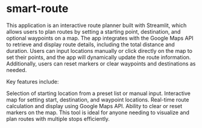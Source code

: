# smart-route

This application is an interactive route planner built with Streamlit, which allows users to plan routes by setting a starting point, destination, and optional waypoints on a map. The app integrates with the Google Maps API to retrieve and display route details, including the total distance and duration. Users can input locations manually or click directly on the map to set their points, and the app will dynamically update the route information. Additionally, users can reset markers or clear waypoints and destinations as needed.

Key features include:

Selection of starting location from a preset list or manual input.
Interactive map for setting start, destination, and waypoint locations.
Real-time route calculation and display using Google Maps API.
Ability to clear or reset markers on the map.
This tool is ideal for anyone needing to visualize and plan routes with multiple stops efficiently.
